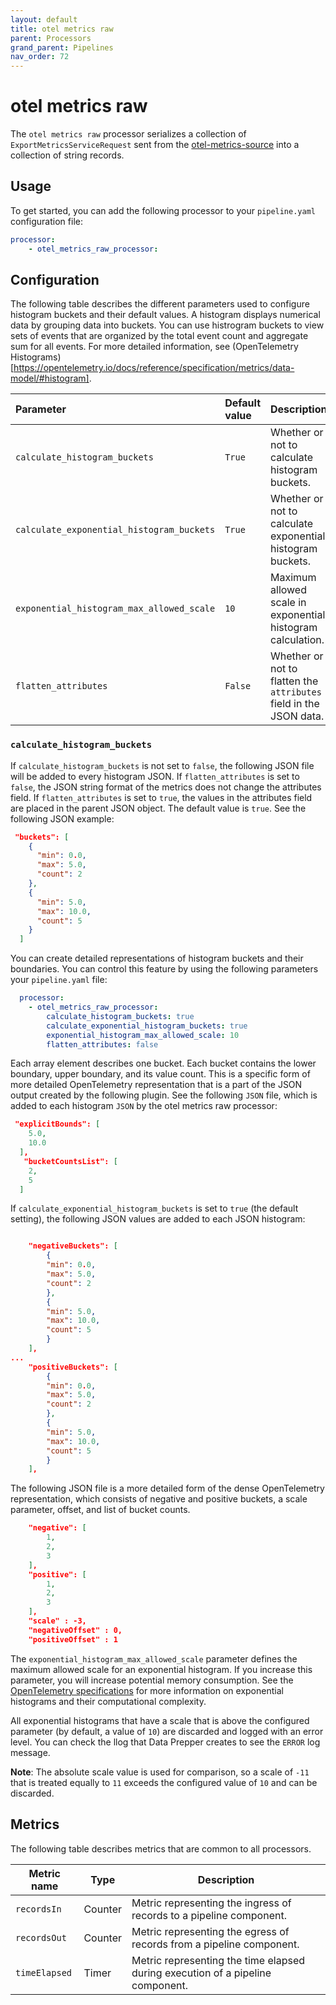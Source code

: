 ```yaml
---
layout: default
title: otel metrics raw
parent: Processors
grand_parent: Pipelines
nav_order: 72
---
```


# otel metrics raw

The `otel metrics raw` processor serializes a collection of `ExportMetricsServiceRequest` sent from the [otel-metrics-source]({{site.url}}{{site.baseurl}}//data-prepper/pipelines/configuration/sources/otel-metrics-source/) into a collection of string records.

## Usage

To get started, you can add the following processor to your `pipeline.yaml` configuration file:

``` yaml
processor:
    - otel_metrics_raw_processor:
```

## Configuration

The following table describes the different parameters used to configure histogram buckets and their default values. A histogram displays numerical data by grouping data into buckets. You can use histrogram buckets to view sets of events that are organized by the total event count and aggregate sum for all events. For more detailed information, see (OpenTelemetry Histograms)[https://opentelemetry.io/docs/reference/specification/metrics/data-model/#histogram].

| Parameter | Default value | Description |
| :---    | :---    | :---    |
| `calculate_histogram_buckets` | `True` | Whether or not to calculate histogram buckets. |
| `calculate_exponential_histogram_buckets` | `True` | Whether or not to calculate exponential histogram buckets. |
| `exponential_histogram_max_allowed_scale` | `10` | Maximum allowed scale in exponential histogram calculation. | 
| `flatten_attributes` | `False` | Whether or not to flatten the `attributes` field in the JSON data. |

### `calculate_histogram_buckets`

If `calculate_histogram_buckets` is not set to `false`, the following JSON file will be added to every histogram JSON. If `flatten_attributes` is set to `false`, the JSON string format of the metrics does not change the attributes field. If `flatten_attributes` is set to `true`, the values in the attributes field are placed in the parent JSON object. The default value is `true`. See the following JSON example:

```json
 "buckets": [
    {
      "min": 0.0,
      "max": 5.0,
      "count": 2
    },
    {
      "min": 5.0,
      "max": 10.0,
      "count": 5
    }
  ]
```

You can create detailed representations of histogram buckets and their boundaries. You can control this feature by using the following parameters your `pipeline.yaml` file:

```yaml
  processor:
    - otel_metrics_raw_processor:
        calculate_histogram_buckets: true
        calculate_exponential_histogram_buckets: true
        exponential_histogram_max_allowed_scale: 10
        flatten_attributes: false
```

Each array element describes one bucket. Each bucket contains the lower boundary, upper boundary, and its value count. This is a specific form of more detailed OpenTelemetry representation that is a part of the JSON output created by the following plugin. See the following `JSON` file, which is added to each histogram `JSON` by the otel metrics raw processor:

```json
 "explicitBounds": [
    5.0,
    10.0
  ],
   "bucketCountsList": [
    2,
    5
  ]
```


If `calculate_exponential_histogram_buckets` is set to `true` (the default setting), the following JSON values are added to each JSON histogram:

```json

    "negativeBuckets": [
        {
        "min": 0.0,
        "max": 5.0,
        "count": 2
        },
        {
        "min": 5.0,
        "max": 10.0,
        "count": 5
        }
    ],
...
    "positiveBuckets": [
        {
        "min": 0.0,
        "max": 5.0,
        "count": 2
        },
        {
        "min": 5.0,
        "max": 10.0,
        "count": 5
        }
    ],
```

The following JSON file is a more detailed form of the dense OpenTelemetry representation, which consists of negative and positive buckets, a scale parameter, offset, and list of bucket counts. 


```json
    "negative": [
        1,
        2,
        3
    ],
    "positive": [
        1,
        2,
        3
    ],
    "scale" : -3,
    "negativeOffset" : 0,
    "positiveOffset" : 1
```

The `exponential_histogram_max_allowed_scale` parameter defines the maximum allowed scale for an exponential histogram. If you increase this parameter, you will increase potential memory consumption. See the [OpenTelemetry specifications](https://github.com/open-telemetry/opentelemetry-proto/blob/main/opentelemetry/proto/metrics/v1/metrics.proto) for more information on exponential histograms and their computational complexity.

All exponential histograms that have a scale that is above the configured parameter (by default, a value of `10`) are discarded and logged with an error level. You can check the llog that Data Prepper creates to see the `ERROR` log message.

**Note**: The absolute scale value is used for comparison, so a scale of `-11` that is treated equally to `11` exceeds the configured value of `10` and can be discarded.

## Metrics

The following table describes metrics that are common to all processors.

| Metric name | Type | Description |
| ------------- | ---- | -----------|
| `recordsIn` | Counter | Metric representing the ingress of records to a pipeline component. |
| `recordsOut` | Counter | Metric representing the egress of records from a pipeline component. |
| `timeElapsed` | Timer | Metric representing the time elapsed during execution of a pipeline component. |
